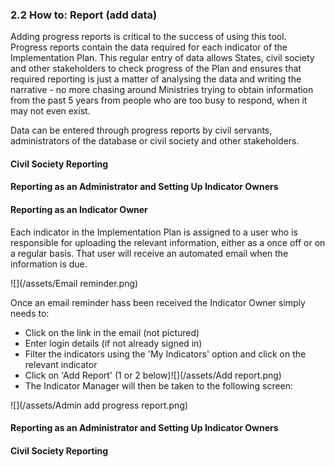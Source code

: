 ### 2.2 How to: Report \(add data\)

Adding progress reports is critical to the success of using this tool. Progress reports contain the data required for each indicator of the Implementation Plan. This regular entry of data allows States, civil society and other stakeholders to check progress of the Plan and ensures that required reporting is just a matter of analysing the data and writing the narrative - no more chasing around Ministries trying to obtain information from the past 5 years from people who are too busy to respond, when it may not even exist.

Data can be entered through progress reports by civil servants, administrators of the database or civil society and other stakeholders.

#### Civil Society Reporting

#### Reporting as an Administrator and Setting Up Indicator Owners

#### **Reporting as an Indicator Owner**

Each indicator in the Implementation Plan is assigned to a user who is responsible for uploading the relevant information, either as a once off or on a regular basis. That user will receive an automated email when the information is due.

![](/assets/Email reminder.png)

Once an email reminder hass been received the Indicator Owner simply needs to: 

* Click on the link in the email \(not pictured\)
* Enter login details \(if not already signed in\)
* Filter the indicators using the 'My Indicators' option and click on the relevant indicator
* Click on 'Add Report' \(1 or 2 below\)![](/assets/Add report.png)
* The Indicator Manager will then be taken to the following screen:

![](/assets/Admin add progress report.png)





#### Reporting as an Administrator and Setting Up Indicator Owners

#### Civil Society Reporting



